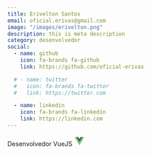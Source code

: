 ```yaml
---
title: Erivelton Santos
email: oficial.erivas@gmail.com
image: "/images/erivelton.png"
description: this is meta description
category: desenvolvedor
social:
  - name: github
    icon: fa-brands fa-github
    link: https://github.com/oficial-erivas

  # - name: twitter
  #   icon: fa-brands fa-twitter
  #   link: https://twitter.com

  - name: linkedin
    icon: fa-brands fa-linkedin
    link: https://linkedin.com
---
```


Desenvolvedor VueJS <svg style="display: inline-block" xmlns="http://www.w3.org/2000/svg" x="0px" y="0px" width="25" height="25" viewBox="0 0 48 48">
<polygon fill="#81c784" points="23.987,17 18.734,8 2.974,8 23.987,44 45,8 29.24,8"></polygon><polygon fill="#455a64" points="29.24,8 23.987,17 18.734,8 11.146,8 23.987,30 36.828,8"></polygon>
</svg>
